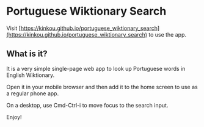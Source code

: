 # Portuguese Wiktionary Search

Visit [https://kinkou.github.io/portuguese_wiktionary_search](https://kinkou.github.io/portuguese_wiktionary_search) to use the app.

## What is it?
It is a very simple single-page web app to look up Portuguese words in English Wiktionary.

Open it in your mobile browser and then add it to the home screen to use as a regular phone app.

On a desktop, use Cmd-Ctrl-i to move focus to the search input.

Enjoy!
